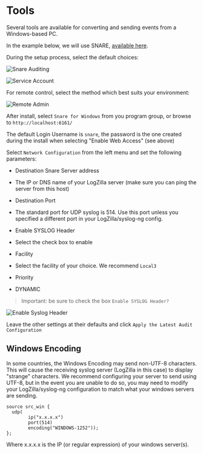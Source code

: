 <!-- @@@title:Receiving Windows Events@@@ -->


Tools
========

Several tools are available for converting and sending events from a Windows-based PC.

In the example below, we will use SNARE, <a href="http://sourceforge.net/projects/snare/files/">available here</a>.

During the setup process, select the default choices:

![Snare Auditing](@@path/images/snare-001.png)

![Service Account](@@path/images/snare-002.png)

For remote control, select the method which best suits your environment:

![Remote Admin](@@path/images/snare-003.png)

After install, select `Snare for Windows` from you program group, or browse to `http://localhost:6161/`

The default Login Username is `snare`, the password is the one created during the install when selecting "Enable Web Access" (see above)

Select `Network Configuration` from the left menu and set the following parameters:

* Destination Snare Server address
 - The IP or DNS name of your LogZilla server (make sure you can ping the server from this host)
* Destination Port
 - The standard port for UDP syslog is 514. Use this port unless you specified a different port in your LogZilla/syslog-ng config.
* Enable SYSLOG Header
 - Select the check box to enable
* Facility
 - Select the facility of your choice. We recommend `Local3`
* Priority
 - DYNAMIC

> Important: be sure to check the box `Enable SYSLOG Header?`

![Enable Syslog Header](@@path/images/snare-004.png)


Leave the other settings at their defaults and click `Apply the Latest Audit Configuration`

Windows Encoding
---
In some countries, the Windows Encoding may send non-UTF-8 characters.
This will cause the receiving syslog server (LogZilla in this case) to display "strange" characters.
We recommend configuring your server to send using UTF-8, but in the event you are unable to do so, you may need to modify
your LogZilla/syslog-ng configuration to match what your windows servers are sending.

    source src_win {
      udp(
            ip("x.x.x.x")
            port(514)
            encoding("WINDOWS-1252"));
    };

Where x.x.x.x is the IP (or regular expression) of your windows server(s).
